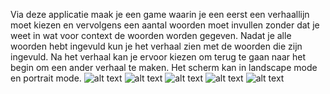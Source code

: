 Via deze applicatie maak je een game waarin je een eerst een verhaallijn moet kiezen en vervolgens een aantal woorden moet invullen zonder dat je weet in wat voor context de woorden worden gegeven.
Nadat je alle woorden hebt ingevuld kun je het verhaal zien met de woorden die zijn ingevuld.
Na het verhaal kan je ervoor kiezen om terug te gaan naar het begin om een ander verhaal te maken.
Het scherm kan in landscape mode en portrait mode.
![alt text](https://github.com/wytzz/WytzeDijkstra-pset2/blob/master/doc/Schermafbeelding%202018-11-23%20om%2011.11.31.png)
![alt text](https://github.com/wytzz/WytzeDijkstra-pset2/blob/master/doc/Schermafbeelding%202018-11-23%20om%2011.11.40.png)
![alt text](https://github.com/wytzz/WytzeDijkstra-pset2/blob/master/doc/Schermafbeelding%202018-11-23%20om%2011.11.45.png)
![alt text](https://github.com/wytzz/WytzeDijkstra-pset2/blob/master/doc/Schermafbeelding%202018-11-23%20om%2011.11.50.png)
![alt text](https://github.com/wytzz/WytzeDijkstra-pset2/blob/master/doc/Schermafbeelding%202018-11-23%20om%2011.12.13.png)
